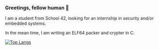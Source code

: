 ### Greetings, fellow human 👋


I am a student from School 42, looking for an internship in security and/or embedded systems.

In the mean time, I am writing an ELF64 packer and crypter in C.

<!-- I enjoy CTFs, reverse engineering and a good challenge.
 -->

[![Top Langs](https://github-readme-stats.vercel.app/api/top-langs/?username=lmalki-h&layout=compact)](https://github.com/anuraghazra/github-readme-stats)

